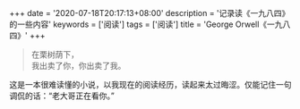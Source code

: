 +++
date = '2020-07-18T20:17:13+08:00'
description = '记录读《一九八四》的一些内容'
keywords = ['阅读']
tags = ['阅读']
title = 'George Orwell《一九八四》'
+++

> 在栗树荫下，<br>我出卖了你，你出卖了我。

这是一本很难读懂的小说，以我现在的阅读经历，读起来太过晦涩。仅能记住一句调侃的话：“老大哥正在看你。”
